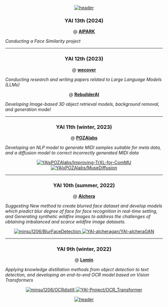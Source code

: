 <!-- HEADER START -->
<p align="center"><a href="#">
    <img src="https://capsule-render.vercel.app/api?type=waving&color=0:7F99F8,100:374874&height=250&width=100%&section=header&text=Industry%20Cooperation&fontSize=40&fontColor=ffffff&animation=fadeIn&fontAlignY=40" alt="header" />
</a></p>
<!-- HEADER END -->

<h3 align="center">YAI 13th (2024)</h3>

<p align="center">  
@ 
<a href = https://www.aipark.ai/>
<b> AIPARK </b>
</a>
</p>
 
*Conducting a Face Similarity project*

---

<h3 align="center">YAI 12th (2023)</h3>

<p align="center">  
@ 
<a href = https://www.wecoverai.com/>
<b> wecover </b>
</a>
</p>
 
*Conducting research and writing papers related to Large Language Models (LLMs)*

<p align="center">  
@ 
<a href = https://rebuilderai.com/>
<b> RebuilderAI </b>
</a>
</p>
 
*Developing Image-based 3D object retrieval models, background removal, and generation model*

---

<h3 align="center">YAI 11th (winter, 2023)</h3>

<p align="center">  
@ 
<a href = https://pozalabs.com/>
<b> POZAlabs </b>
</a>
</p>
 
*Developing an NLP model to generate MIDI samples suitable for meta data, and a diffusion model to correct incorrectly generated MIDI data*
<p align="center">
<a href="https://github.com/YAIxPOZAlabs/Improving-TrXL-for-ComMU.git">
    <img src="https://github-readme-stats-sigma-five.vercel.app/api/pin/?username=YAIxPOZAlabs&repo=Improving-TrXL-for-ComMU&title_color=fff&icon_color=f9f9f9&text_color=f9f9f9&bg_color=30,634FE1,416CB3&" alt="YAIxPOZAlabs/Improving-TrXL-for-ComMU" />
</a>
    
<a href="https://github.com/YAIxPOZAlabs/MuseDiffusion.git">
    <img src="https://github-readme-stats-sigma-five.vercel.app/api/pin/?username=YAIxPOZAlabs&repo=MuseDiffusion&title_color=fff&icon_color=f9f9f9&text_color=f9f9f9&bg_color=30,416CB3,634FE1&" alt="YAIxPOZAlabs/MuseDiffusion" />
</a>
</p>

---

<h3 align="center">YAI 10th (summer, 2022)</h3>

<p align="center">  
@ 
<a href =https://alchera.ai//>
<b> Alchera </b>
</a>
</p>

*Suggesting New method to create blurred face dataset and develop models which predict blur degree of face for face recognition in real-time setting, and Generating synthetic wildfire images to address the challenges of obtaining imbalanced and scarce wildfire image datasets.*

<p align="center">
<a href="https://github.com/minsu1206/BlurFaceDetection.git">
    <img src="https://github-readme-stats-sigma-five.vercel.app/api/pin/?username=minsu1206&repo=BlurFaceDetection&title_color=fff&icon_color=f9f9f9&text_color=f9f9f9&bg_color=30,00BEFF,005BAF&" alt="minsu1206/BlurFaceDetection" />
</a>
<a href="https://github.com/YAI-alcheragan/YAI-alcheraGAN.git">
    <img src="https://github-readme-stats-sigma-five.vercel.app/api/pin/?username=YAI-alcheragan&repo=YAI-alcheraGAN&title_color=fff&icon_color=f9f9f9&text_color=f9f9f9&bg_color=0,005BAF,00BEFF&" alt="YAI-alcheragan/YAI-alcheraGAN" />
</a>
</p>


---

<h3 align="center">YAI 9th (winter, 2022) </h3>
<p align="center">  
@ 
<a href =https://lomin.ai/>
<b> Lomin </b>
</a>
</p>

*Applying knowledge distillation methods from object detection to text detection, and developing an end-to-end OCR model based on Vision Transformers*

<p align="center">
<a href="https://github.com/minsu1206/OCRdistill.git">
    <img src="https://github-readme-stats-sigma-five.vercel.app/api/pin/?username=minsu1206&repo=OCRdistill&title_color=fff&icon_color=f9f9f9&text_color=f9f9f9&bg_color=30,FFBF8B,F27500&" alt="minsu1206/OCRdistill" />
</a>
<a href="https://github.com/YAI-Project/OCR_Transformer.git">
    <img src="https://github-readme-stats-sigma-five.vercel.app/api/pin/?username=YAI-Project&repo=OCR_Transformer&title_color=fff&icon_color=f9f9f9&text_color=f9f9f9&bg_color=30,F27500,FFBF8B&cache_seconds=1200" alt="YAI-Project/OCR_Transformer" />
</a>
</p>



<!-- FOOTER START -->
<p align="center"><a href="#">
    <img src="https://capsule-render.vercel.app/api?type=waving&color=0:7F99F8,100:374874&height=150&width=100%&section=footer&animation=fadeIn&fontAlignY=40" alt="header" />
</a></p>
<!-- FOOTER END -->
